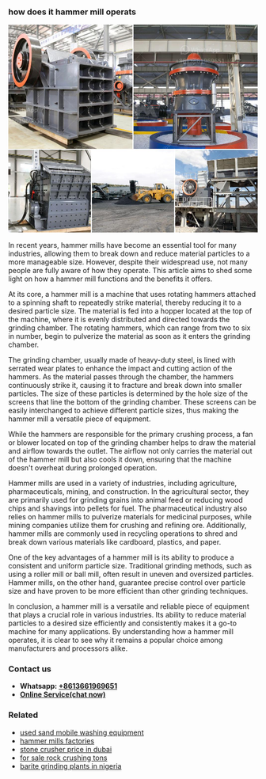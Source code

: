 <h3>how does it hammer mill operats</h3><img src='1708309599.jpg' alt=''><p>In recent years, hammer mills have become an essential tool for many industries, allowing them to break down and reduce material particles to a more manageable size. However, despite their widespread use, not many people are fully aware of how they operate. This article aims to shed some light on how a hammer mill functions and the benefits it offers.</p><p>At its core, a hammer mill is a machine that uses rotating hammers attached to a spinning shaft to repeatedly strike material, thereby reducing it to a desired particle size. The material is fed into a hopper located at the top of the machine, where it is evenly distributed and directed towards the grinding chamber. The rotating hammers, which can range from two to six in number, begin to pulverize the material as soon as it enters the grinding chamber.</p><p>The grinding chamber, usually made of heavy-duty steel, is lined with serrated wear plates to enhance the impact and cutting action of the hammers. As the material passes through the chamber, the hammers continuously strike it, causing it to fracture and break down into smaller particles. The size of these particles is determined by the hole size of the screens that line the bottom of the grinding chamber. These screens can be easily interchanged to achieve different particle sizes, thus making the hammer mill a versatile piece of equipment.</p><p>While the hammers are responsible for the primary crushing process, a fan or blower located on top of the grinding chamber helps to draw the material and airflow towards the outlet. The airflow not only carries the material out of the hammer mill but also cools it down, ensuring that the machine doesn't overheat during prolonged operation.</p><p>Hammer mills are used in a variety of industries, including agriculture, pharmaceuticals, mining, and construction. In the agricultural sector, they are primarily used for grinding grains into animal feed or reducing wood chips and shavings into pellets for fuel. The pharmaceutical industry also relies on hammer mills to pulverize materials for medicinal purposes, while mining companies utilize them for crushing and refining ore. Additionally, hammer mills are commonly used in recycling operations to shred and break down various materials like cardboard, plastics, and paper.</p><p>One of the key advantages of a hammer mill is its ability to produce a consistent and uniform particle size. Traditional grinding methods, such as using a roller mill or ball mill, often result in uneven and oversized particles. Hammer mills, on the other hand, guarantee precise control over particle size and have proven to be more efficient than other grinding techniques.</p><p>In conclusion, a hammer mill is a versatile and reliable piece of equipment that plays a crucial role in various industries. Its ability to reduce material particles to a desired size efficiently and consistently makes it a go-to machine for many applications. By understanding how a hammer mill operates, it is clear to see why it remains a popular choice among manufacturers and processors alike.</p><h3>Contact us</h3><ul><li><strong>Whatsapp:&nbsp;<a href="https://wa.me/8613661969651">+8613661969651</a></strong></li><li><a href="https://swt.shibang-china.com/?git&amp;zhl&amp;how does it hammer mill operats"><strong>Online Service(chat now)</strong></a></li></ul><h3>Related</h3><ul><li><a href='used sand mobile washing equipment.md'>used sand mobile washing equipment</a></li><li><a href='hammer mills factories.md'>hammer mills factories</a></li><li><a href='stone crusher price in dubai.md'>stone crusher price in dubai</a></li><li><a href='for sale rock crushing tons.md'>for sale rock crushing tons</a></li><li><a href='barite grinding plants in nigeria.md'>barite grinding plants in nigeria</a></li></ul>